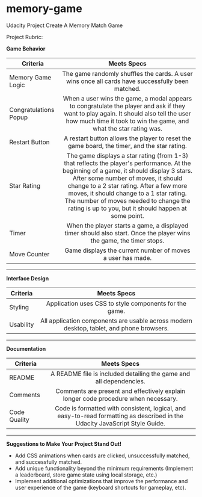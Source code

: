 # memory-game

Udacity Project Create A Memory Match Game

Project Rubric: 

**Game Behavior**

| Criteria      | Meets Specs  | 
| ------------- |:-------------:|
| Memory Game Logic     | The game randomly shuffles the cards. A user wins once all cards have successfully been matched.| 
| Congratulations Popup    | When a user wins the game, a modal appears to congratulate the player and ask if they want to play again. It should also tell the user how much time it took to win the game, and what the star rating was.    |
| Restart Button | A restart button allows the player to reset the game board, the timer, and the star rating.     |
| Star Rating | The game displays a star rating (from 1-3) that reflects the player's performance. At the beginning of a game, it should display 3 stars. After some number of moves, it should change to a 2 star rating. After a few more moves, it should change to a 1 star rating. The number of moves needed to change the rating is up to you, but it should happen at some point.     |
| Timer | When the player starts a game, a displayed timer should also start. Once the player wins the game, the timer stops.     |
| Move Counter | Game displays the current number of moves a user has made.    |

***

**Interface Design**

| Criteria      | Meets Specs  | 
| ------------- |:-------------:|
| Styling    | Application uses CSS to style components for the game.| 
| Usability   | All application components are usable across modern desktop, tablet, and phone browsers.|

***

**Documentation**

| Criteria      | Meets Specs  | 
| ------------- |:-------------:|
| README    | A README file is included detailing the game and all dependencies.| 
| Comments   | Comments are present and effectively explain longer code procedure when necessary.|
| Code Quality   | Code is formatted with consistent, logical, and easy-to-read formatting as described in the Udacity JavaScript Style Guide.|

***

**Suggestions to Make Your Project Stand Out!**


- Add CSS animations when cards are clicked, unsuccessfully matched, and successfully matched.
- Add unique functionality beyond the minimum requirements (Implement a leaderboard, store game state using local storage, etc.)
- Implement additional optimizations that improve the performance and user experience of the game (keyboard shortcuts for gameplay, etc).
